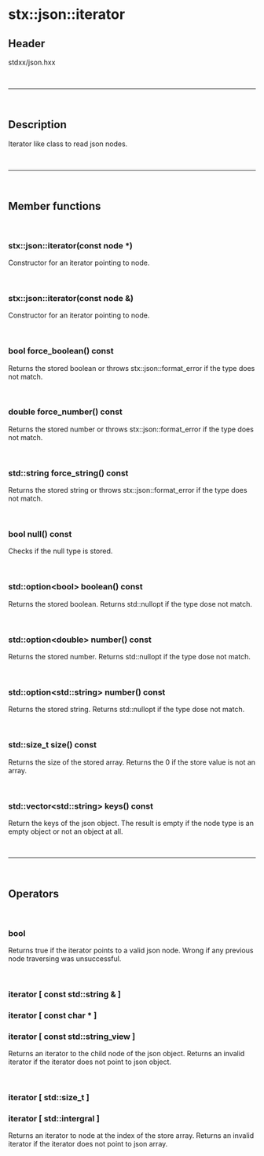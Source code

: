 # stx::json::iterator

## Header
stdxx/json.hxx

<br>

---

<br>

## Description
Iterator like class to read json nodes.

<br>

---

<br>

## Member functions

<br>

### stx::json::iterator(const node *)
Constructor for an iterator pointing to node.

<br>

### stx::json::iterator(const node &)
Constructor for an iterator pointing to node.

<br>

### bool force_boolean() const
Returns the stored boolean or throws stx::json::format_error if the type does not match.

<br>

### double force_number() const
Returns the stored number or throws stx::json::format_error if the type does not match.

<br>

### std::string force_string() const
Returns the stored string or throws stx::json::format_error if the type does not match.


<br>

### bool null() const
Checks if the null type is stored.

<br>

### std::option&lt;bool&gt; boolean() const
Returns the stored boolean. Returns std::nullopt if the type dose not match.

<br>

### std::option&lt;double&gt; number() const
Returns the stored number. Returns std::nullopt if the type dose not match.

<br>

### std::option&lt;std::string&gt; number() const
Returns the stored string. Returns std::nullopt if the type dose not match.

<br>

### std::size_t size() const
Returns the size of the stored array. Returns the 0 if the store value is not an array.

<br>

### std::vector&lt;std::string&gt; keys() const
Return the keys of the json object. The result is empty if the node type is an empty object or not an object at all.

<br>

---

<br>

## Operators

<br>

### bool
Returns true if the iterator points to a valid json node. Wrong if any previous node traversing was unsuccessful.

<br>

### iterator [ const std::string & ]
### iterator [ const char * ]
### iterator [ const std::string_view ]
Returns an iterator to the child node of the json object. 
Returns an invalid iterator if the iterator does not point to json object.

<br>

### iterator [ std::size_t ]
### iterator [ std::intergral ]
Returns an iterator to node at the index of the store array.
Returns an invalid iterator if the iterator does not point to json array.

<br>
